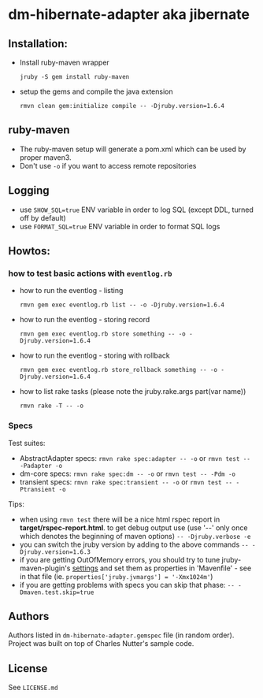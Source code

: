 dm-hibernate-adapter aka jibernate
=========================================


Installation:
-------------

* Install ruby-maven wrapper

    `jruby -S gem install ruby-maven`

* setup the gems and compile the java extension

    `rmvn clean gem:initialize compile -- -Djruby.version=1.6.4`

ruby-maven
----------

* The ruby-maven setup will generate a pom.xml which can be used by proper maven3.
* Don't use `-o` if you want to access remote repositories

Logging
-------

* use `SHOW_SQL=true` ENV variable in order to log SQL (except DDL, turned off by default)
* use `FORMAT_SQL=true` ENV variable in order to format SQL logs

Howtos:
-------

### how to test basic actions with `eventlog.rb`

* how to run the eventlog - listing

    `rmvn gem exec eventlog.rb list -- -o -Djruby.version=1.6.4`

* how to run the eventlog - storing record

    `rmvn gem exec eventlog.rb store something -- -o -Djruby.version=1.6.4`

* how to run the eventlog - storing with rollback

    `rmvn gem exec eventlog.rb store_rollback something -- -o -Djruby.version=1.6.4`

* how to list rake tasks (please note the jruby.rake.args part(var name))

    `rmvn rake -T -- -o`

### Specs

Test suites:

* AbstractAdapter specs: `rmvn rake spec:adapter -- -o` or `rmvn test -- -Padapter -o`
* dm-core specs: `rmvn rake spec:dm -- -o` or `rmvn test -- -Pdm -o`
* transient specs: `rmvn rake spec:transient -- -o` or `rmvn test -- -Ptransient -o`

Tips:

* when using `rmvn test` there will be a nice html rspec report in **target/rspec-report.html**.
to get debug output use (use '--' only once which denotes the beginning of maven options) `-- -Djruby.verbose -e`
* you can switch the jruby version by adding to the above commands `-- -Djruby.version=1.6.3`
* if you are getting OutOfMemory errors, you should try to tune jruby-maven-plugin's [settings](https://github.com/mkristian/jruby-maven-plugins) and set them as properties in 'Mavenfile' - see in that file (ie. `properties['jruby.jvmargs'] = '-Xmx1024m'`)
* if you are getting problems with specs you can skip that phase: `-- -Dmaven.test.skip=true`

Authors
-------

Authors listed in `dm-hibernate-adapter.gemspec` file (in random order).
Project was built on top of Charles Nutter's sample code.

License
-------

See `LICENSE.md`

